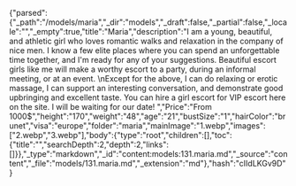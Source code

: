 {"parsed":{"_path":"/models/maria","_dir":"models","_draft":false,"_partial":false,"_locale":"","_empty":true,"title":"Maria","description":"I am a young, beautiful, and athletic girl who loves romantic walks and relaxation in the company of nice men. I know a few elite places where you can spend an unforgettable time together, and I'm ready for any of your suggestions. Beautiful escort girls like me will make a worthy escort to a party, during an informal meeting, or at an event. \nExcept for the above, I can do relaxing or erotic massage, I can support an interesting conversation, and demonstrate good upbringing and excellent taste. You can hire a girl escort for VIP escort here on the site. I will be waiting for our date!  ","Price":"From 1000$","height":"170","weight":"48","age":"21","bustSize":"1","hairColor":"brunet","visa":"europe","folder":"maria","mainImage":"1.webp","images":["2.webp","3.webp"],"body":{"type":"root","children":[],"toc":{"title":"","searchDepth":2,"depth":2,"links":[]}},"_type":"markdown","_id":"content:models:131.maria.md","_source":"content","_file":"models/131.maria.md","_extension":"md"},"hash":"cIIdLKGv9D"}